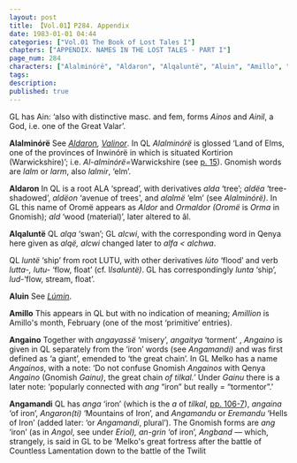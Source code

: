 ```yaml
---
layout: post
title: 【Vol.01】P284. Appendix
date: 1983-01-01 04:44
categories: ["Vol.01 The Book of Lost Tales I"]
chapters: ["APPENDIX. NAMES IN THE LOST TALES - PART I"]
page_num: 284
characters: ["Alalminórë", "Aldaron", "Alqaluntë", "Aluin", "Amillo", "Angaino", "Angamandi"]
tags: 
description: 
published: true
---
```


GL has Ain: ‘also with distinctive masc. and fem, forms <I>Ainos</I> and <I>Ainil</I>, a God, i.e. one of the Great Valar’.

<B>Alalminórë</B>  See <I>[Aldaron]({{site.baseurl}}/characters#Aldaron), [Valinor]({{site.baseurl}}/characters#Valinor)</I>. In QL <I>Alalminórë</I> is glossed ‘Land of Elms, one of the provinces of Inwinórë in which is situated Kortirion (Warwickshire)’; i.e. <I>Al-alminórë=</I>Warwickshire (see [p. 15]({{site.baseurl}}/vol01-p15)). Gnomish words are <I>lalm</I> or <I>larm</I>, also <I>lalmir</I>, ‘elm’.

<B>Aldaron</B>   In QL is a root ALA ‘spread’, with derivatives <I>alda</I> ‘tree’; <I>aldëa</I> ‘tree-shadowed’, <I>aldëon</I> ‘avenue of trees', and <I>alalmë</I> ‘elm’ (see <I>Alalminórë)</I>. In GL this name of Oromë appears as <I>Aldor</I> and <I>Ormaldor (Oromë</I> is <I>Orma</I> in Gnomish); <I>ald</I> ‘wood (material)’, later altered to âl.

<B>Alqaluntë</B>  QL <I>alqa</I> ‘swan’; GL <I>alcwi</I>, with the corresponding word in Qenya here given as <I>alqë, alcwi</I> changed later to <I>alfa < alchwa</I>.

QL <I>luntë</I> ‘ship’ from root LUTU, with other derivatives <I>lúto</I> ‘flood’ and verb <I>lutta-, lutu-</I> ‘flow, float’ (cf. I<I>lsaluntë)</I>. GL has correspondingly <I>lunta</I> ‘ship’, <I>lud-</I>‘flow, stream, float’.

<B>Aluin</B>   See <I>[Lúmin]({{site.baseurl}}/characters#Lúmin)</I>.

<B>Amillo</B>   This appears in QL but with no indication of meaning; <I>Amillion</I> is Amillo's month, February (one of the most ‘primitive’ entries).

<B>Angaino</B>   Together with <I>angayassë</I> ‘misery’, <I>angaitya</I> ‘torment’ , <I>Angaino</I> is given in QL separately from the ‘iron’ words (see <I>Angamandi)</I> and was first defined as ‘a giant’, emended to ‘the great chain’. In GL Melko has a name <I>Angainos</I>, with a note: ‘Do not confuse Gnomish <I>Angainos</I> with Qenya <I>Angaino</I> (Gnomish <I>Gainu)</I>, the great chain <I>of tilkal.’</I> Under <I>Gainu</I> there is a later note: ‘popularly connected with <I>ang</I> “iron” but really = “tormentor”.’

<B>Angamandi</B>   QL has <I>anga</I> ‘iron’ (which is the <I>a</I> of <I>tilkal</I>, [pp. 106-7]({{site.baseurl}}/vol01-p106)), <I>angaina</I> ‘of iron’, <I>Angaron(ti)</I> ‘Mountains of Iron’, and <I>Angamandu</I> or <I>Eremandu</I> ‘Hells of Iron’ (added later: ‘or <I>Angamandi</I>, plural’). The Gnomish forms are <I>ang</I> ‘iron’ (as in <I>Angol</I>, see under <I>Eriol), an-grin</I> ‘of iron’, <I>Angband —</I> which, strangely, is said in GL to be ’Melko's great fortress after the battle of Countless Lamentation down to the battle of the Twilit

